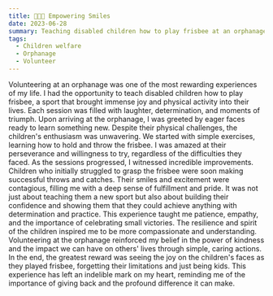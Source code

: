 ```yaml
---
title: 🧑‍🤝‍🧑 Empowering Smiles
date: 2023-06-28
summary: Teaching disabled children how to play frisbee at an orphanage was an incredibly rewarding experience. It brought joy and physical activity into their lives, while teaching me patience, empathy, and the power of perseverance.
tags:
  - Children welfare
  - Orphanage
  - Volunteer
---
```


Volunteering at an orphanage was one of the most rewarding experiences of my life. I had the opportunity to teach disabled children how to play frisbee, a sport that brought immense joy and physical activity into their lives. Each session was filled with laughter, determination, and moments of triumph.
Upon arriving at the orphanage, I was greeted by eager faces ready to learn something new. Despite their physical challenges, the children's enthusiasm was unwavering. We started with simple exercises, learning how to hold and throw the frisbee. I was amazed at their perseverance and willingness to try, regardless of the difficulties they faced.
As the sessions progressed, I witnessed incredible improvements. Children who initially struggled to grasp the frisbee were soon making successful throws and catches. Their smiles and excitement were contagious, filling me with a deep sense of fulfillment and pride. It was not just about teaching them a new sport but also about building their confidence and showing them that they could achieve anything with determination and practice.
This experience taught me patience, empathy, and the importance of celebrating small victories. The resilience and spirit of the children inspired me to be more compassionate and understanding. Volunteering at the orphanage reinforced my belief in the power of kindness and the impact we can have on others' lives through simple, caring actions.
In the end, the greatest reward was seeing the joy on the children's faces as they played frisbee, forgetting their limitations and just being kids. This experience has left an indelible mark on my heart, reminding me of the importance of giving back and the profound difference it can make.



